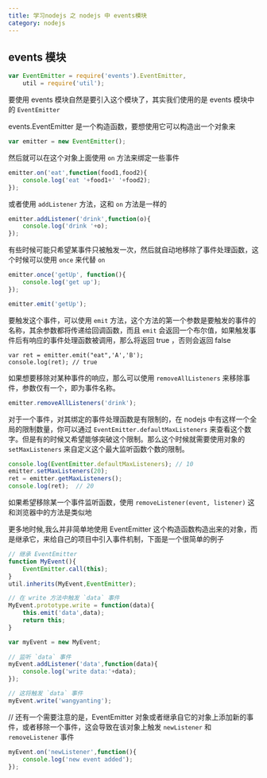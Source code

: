 ```yaml
---
title: 学习nodejs 之 nodejs 中 events模块
category: nodejs
---
```




## events 模块

```javascript
var EventEmitter = require('events').EventEmitter,
	util = require('util');
```

要使用 events 模块自然是要引入这个模块了，其实我们使用的是 events 模块中的 `EventEmitter`


events.EventEmitter 是一个构造函数，要想使用它可以构造出一个对象来

```javascript
var emitter = new EventEmitter();
```

然后就可以在这个对象上面使用 `on` 方法来绑定一些事件

```javascript
emitter.on('eat',function(food1,food2){
	console.log('eat '+food1+' '+food2);
});
```

或者使用 `addListener` 方法，这和 `on` 方法是一样的

```javascript
emitter.addListener('drink',function(o){
	console.log('drink '+o);
});
```

有些时候可能只希望某事件只被触发一次，然后就自动地移除了事件处理函数，这个时候可以使用 `once` 来代替 `on`

```javascript
emitter.once('getUp', function(){
	console.log('get up');
});

emitter.emit('getUp');
```

要触发这个事件，可以使用 `emit` 方法，这个方法的第一个参数是要触发的事件的名称，其余参数都将传递给回调函数，而且 `emit` 会返回一个布尔值，如果触发事件后有响应的事件处理函数被调用，那么将返回 true ，否则会返回 false

```
var ret = emitter.emit("eat",'A','B');
console.log(ret); // true
```

如果想要移除对某种事件的响应，那么可以使用 `removeAllListeners` 来移除事件，参数仅有一个，即为事件名称。

```javascript
emitter.removeAllListeners('drink');
```

对于一个事件，对其绑定的事件处理函数是有限制的，在 nodejs 中有这样一个全局的限制数量，你可以通过 `EventEmitter.defaultMaxListeners` 来查看这个数字。但是有的时候又希望能够突破这个限制。那么这个时候就需要使用对象的 `setMaxListeners` 来自定义这个最大监听函数个数的限制。

```javascript
console.log(EventEmitter.defaultMaxListeners); // 10
emitter.setMaxListeners(20);
ret = emitter.getMaxListeners();  
console.log(ret);  // 20
```

如果希望移除某一个事件监听函数，使用 `removeListener(event, listener)` 这和浏览器中的方法是类似地


更多地时候,我么并非简单地使用 EventEmitter 这个构造函数构造出来的对象，而是继承它，来给自己的项目中引入事件机制，下面是一个很简单的例子

```javascript
// 继承 EventEmitter
function MyEvent(){
	EventEmitter.call(this);
}
util.inherits(MyEvent,EventEmitter);

// 在 write 方法中触发 `data` 事件
MyEvent.prototype.write = function(data){
	this.emit('data',data);
	return this;
}

var myEvent = new MyEvent;
 
// 监听 `data` 事件
myEvent.addListener('data',function(data){
	console.log('write data:'+data);
});

// 这将触发 `data` 事件
myEvent.write('wangyanting');
```

// 还有一个需要注意的是，EventEmitter 对象或者继承自它的对象上添加新的事件，或者移除一个事件，这会导致在该对象上触发 `newListener` 和 `removeListener` 事件

```javascript
myEvent.on('newListener',function(){
	console.log('new event added');
});
```